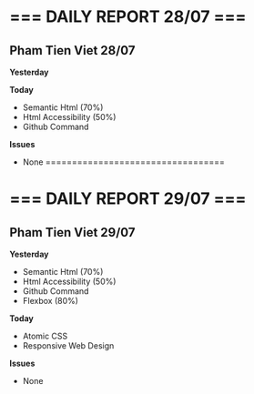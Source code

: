 # === DAILY REPORT 28/07 ===

## Pham Tien Viet 28/07

**Yesterday**

**Today**
- Semantic Html (70%)
- Html Accessibility (50%) 
- Github Command 

**Issues**
- None
==================================
# === DAILY REPORT 29/07 ===

## Pham Tien Viet 29/07

**Yesterday**
- Semantic Html (70%)
- Html Accessibility (50%) 
- Github Command 
- Flexbox (80%)

**Today**
- Atomic CSS 
- Responsive Web Design

**Issues**
- None
